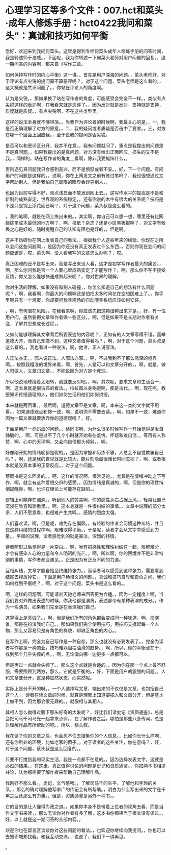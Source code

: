 # 心理学习区等多个文件：007.hct和菜头·成年人修炼手册：hct0422我问和菜头”：真诚和技巧如何平衡 

您好，欢迎来到我问何菜头。这里是得到专栏何菜头成年人修炼手册的问答时间，我是转述师于浩威。，下面呢，我为你转述一下何菜头老师对用户问题的回复。，这一期问答的内容啊，都来自《写作三章。

如何保持写作时的内心平衡》这一讲。，首先是用户深海的问题。，菜头老师好，对于评论有点尖锐的提问算不算恶评呢？，对于这个问题，菜头老师是这么看的。，这大概就是共识问题了。，你站在评论人的角度啊。

认为是尖锐。，那如果换了站在写作者的角度，可能感受会完全不一样。，类似有点尖锐这样的表述啊，在我看来就是恶评了。，因为反对就是反对，支持就是支持，质疑就是质疑。，有点尖锐啊，不在这些类型里。

这样的说法本身就不够坦荡。，当我作为评论者的时候啊，我最关心的是，，一，我是否正确理解了对方的原意。，二，我的疑问或者质疑是否击中了要害。，三，对方在哪一个层面上回应我。，至于说我的提问是否尖锐。

是否可以和恶评区分开，我并不在意。，我有问题就问了，重点是我提出的问题是不是真问题。，如果我提出的是真问题，对方没有给出正面回应，损失的又不是我。，同样的，站在写作者的角度上看啊，除非我要掩饰什么，。

否则遇见真问题我只会感到高兴，而不是愤怒或者不安。，好，下一个问题。有问用户的问题是这样的，，说啊，你在上网发文之前有练过笔吗？，我也很想通过文字帮助别人，但是我怕自己局限的眼界会误导别人，。

也因为目前写得不好，观点浅显而不敢发到网上去。，这写作水平的提高是不是和新制的成熟安定、世界观的系统稳定，，还有你说的木牛有很大的关系呢？技巧是不是只是锦上添花而已啊？，对于这个问题，菜头叔是这么看的。

，我的笔啊，就是在网上练出来的。，其实啊，你自己可以想一想，哪里还有比网络练笔成本最低的地方啊？，啊，报纸？杂志？还是小区黑板报啊？，对文字有敬畏之心是好的，随时提醒自己的认知有限也是好的，，但是啊。

这并不妨碍你在网上发表自己的看法。，根据我个人这些年来的经验，你现在之所以会问这些问题啊，，是因为你还没有真正发表过什么东西，，否则你现在会问的问题应该是，哎，菜头啊，没人看我写的文章怎么办呢？，哎。

真正困难的还不是写出来，而是写出来没人看，这才是初学写作者最大的痛苦。，啊，那么你问我是否一个人要心智成熟安定了才能写作？，啊，那么你不写不接受反馈，你又怎么能够快速成熟起来呢？，你对世界的理解。

你对生活的理解，如果没有和别人碰撞，，你怎么知道自己的想法有什么问题呢？，啊，我看啊，你最大的问题啊还是怕把太多时间花在空想困难上了。，你手里啊只有一个鸡蛋，你却要问我养鸡场的自动喂养系统应该如何安装。

，啊，有何潜在风险。，在我看来啊，你应该先把这颗蛋孵出来才是。，好，有一位用户问，虽然要把文章和作者做一些区分，，啊，但是如果不是长期对作者有关注，了解其思想成长过程，。

又如何能够理解其文章背后所要表达的内容呢？，正如有的人文章写得不错，高举道德大齐，而自己却做不到，这种文章值得看吗？，啊，对于这个问题，菜头叔是这么看的。，我也看过一种说法，啊，他讲，正人说写法。

人正法亦正，，邪人说正法，人邪法亦邪。，啊，不过我到不了那么高深的境界啊。，按照我粗浅的境界来看，啊，首先，人是可以和文章分开的，，啊，就是，做人归做人，文章归文章。，不能说因为对方是个死球。

所以他说地球绕着太阳转，我就要反对吧。，啊，其次呢，要求文章和生活合一，啊，这本身就是很古典的看法。，柏拉图以身殉道啊，那是古代。，啊，现在呢，教授知识传授道理的人，他们如何生活和他们如何讲授。

本来就是两回事。，最后啊，道德文章不是文章，啊，本来这一类的文字就不用看。，如果道德观点和你一致，啊，说明你不需要去读。，啊，如果不一致，难道你因为一篇文章就要放弃你的道德观吗？，好。

下面是用户一亮蚂蚁的问题。，蔡同书啊，为什么很多时候写作一开始觉得是发自肺腑的，，啊，可是过不了几个小时就开始有些羞愧、怀疑和难自洽。，等再有人称赞，啊，心中的天平啊，又会向自信那头倾斜，，啊。

好像刚开始的情绪呢都是假的。，是因为掌握和历练不够，人总会不自觉欺骗自己吗？，啊，还是我的自卑就是比较大，能片刻隐藏很难长时间忽视？，啊，或者根本就是没真本事的正常反应。，对于这个问题。

蔡同书是这么回复的。，啊，这样的情况啊，很常见的。，尤其是在情绪冲动之下写作，啊，就会有这种爱恨交织的感受。，因为情绪是真诚的，啊，但是你的理性悄悄提醒你，啊，也许在理论上可能存在缺陷，。

逻辑上可能存在漏洞。，听到别人的赞美啊，你的感性从右占据上风，，轻易让自己沉浸在欣喜和骄傲里。，啊，这本身就是一件很纠结的事情。，文章中说理的部分太多，人们不愿意看，也很难产生共鸣。，感情的烈度太强。

人们喜欢读，啊，但是呢，难免存在偏颇。，有经验的作者会习惯这种纠结，并且在这种纠结的过程中啊，艰难取得平衡。，于是呢，读者才会从文字中感受到力量。，平顺的说理，读者感觉到的就是寡淡，浓烈的抒情。

读者畸形过后觉得是一片空白。，啊，唯有把感性和理性纠结在一起，难解难分，才会有感染人心的力量和令人明晤的光芒。，啊，所以啊，你的困境并不是非常特别的事情，写作者都会遇见。，正是因为有正反不同的力道。

互相纠结，文章才能自始至终维持张力。，而读者可以感受到这种张力，需要看到结尾去释放掉它。，下面是用户杨培文的问题。，真诚和技巧自卑和自负之间，我们如何找到平衡呢？，啊，对于这个问题，菜头书是这么看的。。

啊，这样的问题啊，可能请刘天驰老师来回答更为合适。，因为一定程度上啊，当我们要对外做出表述的时候，你我他都是演员，表述都带有某种表演的成分。，作为一名演员，如果我们完全是在表演我们自己。

这算得上是真诚了。，啊，但是我们所有的角色都会变成同一种味道，啊，扮演谁，都是在扮演我们自己。，那如果我们完全使用技巧，用技巧支撑起每一个人物，那么又容易只是有角色的样貌，却缺乏角色的内心。。

在写作上啊，完全为自己写作是一种自恋，那么也就没有必要发表了。，完全为读者写作那是一种商业，技巧难以阻拦油滑的趋势。，啊，所以，你的平衡点在于，找到那个几乎失控的点。，啊，无论偏向哪一边更多一点都可以。

但是再过一点就会失控了。，那么这个点就是合适的。，因为你在那一个点上最不舒服，需要照顾到两方，那么，它就是平衡的。，好，下面是用户胡震强的问题。，人和文章要分开，这是种应然状态，而实然呢。

实际上是分不开的呀。，一个人选择写文章，端出来的不仅仅是文章，也包括自己这个人。，读者在读文章的时候，就算是理智上知道要把人和文章分开，但是基本上做不到，因为那会很无趣的。，就像相与其相人。

其相人怎么拗得过胯下那头好奇的大象呢？，好比我们读史记《资质通鉴》，总是会把司马千司马光一起拿来点评。，在了解作者之后，哪怕是那些八卦传闻，总是对理解作品有所帮助的吧。，所以，蔡头叔。

我在读了你的文章之后，也会忍不住去搜集你的个人信息。，比如你长什么样啊，还有你所处的环境，比如老家的菌子。，对于读者的这些关注，你在意吗？，好，对于这个问题，蔡头叔是这么回复的。。

只要不打搅到我的现实生活，我是一点都不在意的。，因为选择发表文字，这就是必然的结果。，在这里，真正值得讨论的问题是史记和资质通鉴。，你把两本书相提并论，认为都需要了解作者来帮助自己理解作品。

我刚好不那么看。，史记，文气憨畅。，了解司马千的生平，了解他和李玲的关系，，那么的确对理解他写李广的传记会有所帮助。，明白为什么写出来的文字在千年之后还那么有力量。，但是，资质通鉴是另外一种书。。

它的目的是让人懂得为政之道。，如果你本身不是带着上位者的视角去看，而是当作文学书来读，，那么无论你对作者有多了解，这本书你都相当于根本没有读过。，好，以上就是这一期问答的全部内容。。

欢迎你也在留言区谈谈你对这些问题的看法。，也欢迎你继续向我提问。，你也可以去知识城邦找我，和我互动交流。，说走了，我们下一讲再见。

。